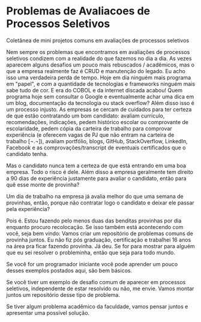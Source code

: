 # Problemas de Avaliacoes de Processos Seletivos
Coletânea de mini projetos comuns em avaliações de processos seletivos



Nem sempre os problemas que encontramos em avaliações de processos seletivos condizem com a realidade do que fazemos no dia a dia. As vezes aparecem alguns desafios um pouco mais rebuscados / acadêmicos, mas o que a empresa realmente faz é CRUD e manutenção do legado. 
Eu acho isso uma verdadeira perda de tempo. Hoje em dia ninguém mais programa em "papel", e com a quantidade de tecnologias e frameworks ninguém mais sabe tudo de cor.
E era do COBOL e da internet discada acabou! Quem programa hoje sem consultar o Google e eventualmente achar uma dica em um blog, documentação da tecnologia ou stack overflow?
Além disso isso é um processo injusto. As empresas se cercam de cuidados para ter certeza de que estão contratando um bom candidato: avaliam currículo, recomendações, indicações, pedem histórico escolar ou comprovante de escolaridade, pedem cópia da carteira de trabalho para comprovar experiência (e oferecem vagas de PJ que não entram na carteira de trabalho [¬.¬]), avaliam portfólio, blogs, GitHub, StackOverflow, LinkedIn, Facebook e as comprovações/transcript de eventuais certificados que o candidato tenha.

Mas o candidato nunca tem a certeza de que está entrando em uma boa empresa. Todo o risco é dele. Além disso a empresa geralmente tem direito a 90 dias de experiência justamente para avaliar o candidato, então para quê esse monte de provinha?

Um dia de trabalho na empresa já avalia melhor do que uma semana de provinhas, então, porque não contratar logo o candidato e deixar ele passar pela experiência?

Pois é. Estou fazendo pelo menos duas das benditas provinhas por dia enquanto procuro recolocação. Se isso também está acontecendo com você, seja bem vindo: Vamos criar um repositório de problemas comuns de provinha juntos. Eu não fiz pós graduação, certificação e trabalhei 16 anos na área pra ficar fazendo provinha. Já deu. Se for para mostrar para alguém que eu sei resolver o probleminha, então que seja para todo mundo.

Se você for um programador iniciante você pode aprender um pouco desses exemplos postados aqui, são bem básicos. 

Se você tiver um exemplo de desafio comum de aparecer em processos seletivos, independente de estar resolvido ou não, me envie. Vamos montar juntos um repositório desse tipo de problema. 

Se tiver algum problema acadêmico da faculdade, vamos pensar juntos e apresentar uma possível solução.